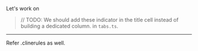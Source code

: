 Let's work on

> // TODO: We should add these indicator in the title cell instead of building a dedicated column.
> in `tabs.ts`.

---

Refer .clinerules as well.
